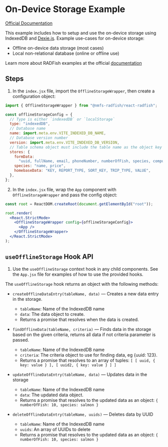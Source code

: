 # On-Device Storage Example

[Official Documentation](https://nmfs-radfish.github.io/documentation/)

This example includes how to setup and use the on-device storage using IndexedDB and [Dexie.js](https://dexie.org/docs/Tutorial/Getting-started). Example use-cases for on-device storage:

- Offline on-device data storage (most cases)
- Local non-relational database (online or offline use)

Learn more about RADFish examples at the official [documentation](https://nmfs-radfish.github.io/documentation/docs/building-your-application/templates_examples)

## Steps

1. In the `index.jsx` file, import the `OfflineStorageWrapper`, then create a configuration object:

```jsx
import { OfflineStorageWrapper } from "@nmfs-radfish/react-radfish";

const offlineStorageConfig = {
  // Type is either `indexedDB` or `localStorage`
  type: "indexedDB",
  // Database name
  name: import.meta.env.VITE_INDEXED_DB_NAME,
  // Database version number
  version: import.meta.env.VITE_INDEXED_DB_VERSION,
  // Table schema object must include the table name as the object key and a comma-separated string as the value. Please note `uuid` must be the first value in `formData` table.
  stores: {
    formData:
      "uuid, fullName, email, phoneNumber, numberOfFish, species, computedPrice, isDraft",
    species: "name, price",
    homebaseData: "KEY, REPORT_TYPE, SORT_KEY, TRIP_TYPE, VALUE",
  },
};
```

2. In the `index.jsx` file, wrap the `App` component with `OfflineStorageWrapper` and pass the config object:

```jsx
const root = ReactDOM.createRoot(document.getElementById("root"));

root.render(
  <React.StrictMode>
    <OfflineStorageWrapper config={offlineStorageConfig}>
      <App />
    </OfflineStorageWrapper>
  </React.StrictMode>
);
```

## `useOfflineStorage` Hook API

1. Use the `useOfflineStorage` context hook in any child components. See the `App.jsx` file for examples of how to use the provided hooks.

The `useOfflineStorage` hook returns an object with the following methods:

- `createOfflineDataEntry(tableName, data)` — Creates a new data entry in the storage.

  - `tableName`: Name of the IndexedDB name
  - `data`: The data object to create.
  - Returns a promise that resolves when the data is created.

- `findOfflineData(tableName, criteria)` — Finds data in the storage based on the given criteria, returns all data if not criteria parameter is passed.

  - `tableName`: Name of the IndexedDB name
  - `criteria`: The criteria object to use for finding data, eg {uuid: 123}.
  - Returns a promise that resolves to an array of tuples:
    `[ [ uuid, { key: value } ], [ uuid2, { key: value } ] ]`

- `updateOfflineDataEntry(tableName, data)` — Updates data in the storage

  - `tableName`: Name of the IndexedDB name
  - `data`: The updated data object.
  - Returns a promise that resolves to the updated data as an object:
    `{ numberOfFish: 10, species: salmon }`

- `deleteOfflineDataEntry(tableName, uuids)` — Deletes data by UUID
  - `tableName`: Name of the IndexedDB name
  - `uuids`: An array of UUIDs to delete
  - Returns a promise that resolves to the updated data as an object:
    `{ numberOfFish: 10, species: salmon }`
